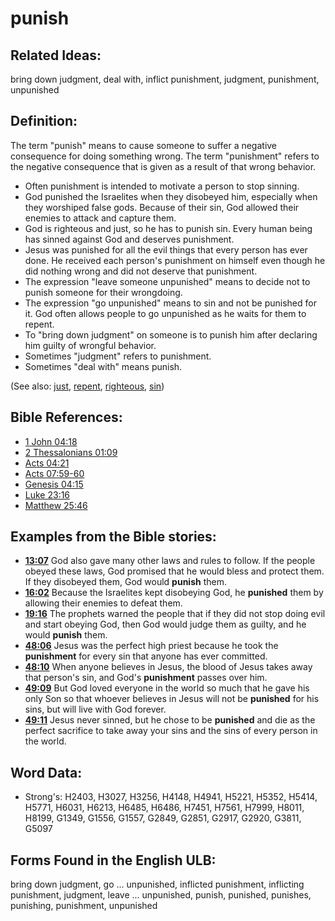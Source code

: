 # punish

## Related Ideas:

bring down judgment, deal with, inflict punishment, judgment, punishment, unpunished


## Definition:

The term "punish" means to cause someone to suffer a negative consequence for doing something wrong. The term "punishment" refers to the negative consequence that is given as a result of that wrong behavior.

* Often punishment is intended to motivate a person to stop sinning.
* God punished the Israelites when they disobeyed him, especially when they worshiped false gods. Because of their sin, God allowed their enemies to attack and capture them.
* God is righteous and just, so he has to punish sin. Every human being has sinned against God and deserves punishment.
* Jesus was punished for all the evil things that every person has ever done. He received each person's punishment on himself even though he did nothing wrong and did not deserve that punishment.
* The expression "leave someone unpunished" means to decide not to punish someone for their wrongdoing. 
* The expression "go unpunished" means to sin and not be punished for it. God often allows people to go unpunished as he waits for them to repent.
* To "bring down judgment" on someone is to punish him after declaring him guilty of wrongful behavior.
* Sometimes "judgment" refers to punishment.
* Sometimes "deal with" means punish.

(See also: [just](../kt/justice.md), [repent](../kt/repent.md), [righteous](../kt/righteous.md), [sin](../kt/sin.md))

## Bible References:

* [1 John 04:18](rc://en/tn/help/1jn/04/18)
* [2 Thessalonians 01:09](rc://en/tn/help/2th/01/09)
* [Acts 04:21](rc://en/tn/help/act/04/21)
* [Acts 07:59-60](rc://en/tn/help/act/07/59)
* [Genesis 04:15](rc://en/tn/help/gen/04/15)
* [Luke 23:16](rc://en/tn/help/luk/23/16)
* [Matthew 25:46](rc://en/tn/help/mat/25/46)

## Examples from the Bible stories:

* __[13:07](rc://en/tn/help/obs/13/07)__ God also gave many other laws and rules to follow. If the people obeyed these laws, God promised that he would bless and protect them. If they disobeyed them, God would __punish__ them.
* __[16:02](rc://en/tn/help/obs/16/02)__ Because the Israelites kept disobeying God, he __punished__ them by allowing their enemies to defeat them.
* __[19:16](rc://en/tn/help/obs/19/16)__ The prophets warned the people that if they did not stop doing evil and start obeying God, then God would judge them as guilty, and he would __punish__ them.
* __[48:06](rc://en/tn/help/obs/48/06)__ Jesus was the perfect high priest because he took the __punishment__ for every sin that anyone has ever committed.
* __[48:10](rc://en/tn/help/obs/48/10)__ When anyone believes in Jesus, the blood of Jesus takes away that person's sin, and God's __punishment__ passes over him.
* __[49:09](rc://en/tn/help/obs/49/09)__ But God loved everyone in the world so much that he gave his only Son so that whoever believes in Jesus will not be __punished__ for his sins, but will live with God forever.
* __[49:11](rc://en/tn/help/obs/49/11)__ Jesus never sinned, but he chose to be __punished__ and die as the perfect sacrifice to take away your sins and the sins of every person in the world.

## Word Data:

* Strong's: H2403, H3027, H3256, H4148, H4941, H5221, H5352, H5414, H5771, H6031, H6213, H6485, H6486, H7451, H7561, H7999, H8011, H8199, G1349, G1556, G1557, G2849, G2851, G2917, G2920, G3811, G5097

## Forms Found in the English ULB:

bring down judgment, go ... unpunished, inflicted punishment, inflicting punishment, judgment, leave ... unpunished, punish, punished, punishes, punishing, punishment, unpunished


